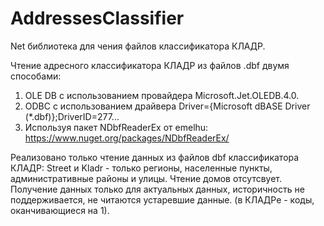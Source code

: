 AddressesClassifier
===================

Net библиотека для чения файлов классификатора КЛАДР.

Чтение адресного классификатора КЛАДР из файлов .dbf двумя способами:

1. OLE DB с использованием провайдера Microsoft.Jet.OLEDB.4.0.
2. ODBC с использованием драйвера Driver={Microsoft dBASE Driver (*.dbf)};DriverID=277...
3. Используя пакет NDbfReaderEx от emelhu: https://www.nuget.org/packages/NDbfReaderEx/

Реализовано только чтение данных из файлов dbf классификатора КЛАДР: Street и Kladr - только регионы, населенные пункты, административные районы и улицы. Чтение домов отсутсвует.
Получение данных только для актуальных данных, историчность не поддерживается, не читаются устаревшие данные. (в КЛАДРе - коды, оканчивающиеся на 1).
